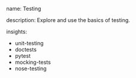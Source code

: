 name: Testing

description: Explore and use the basics of testing.  

insights:
  - unit-testing
  - doctests
  - pytest
  - mocking-tests
  - nose-testing
 

